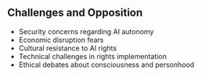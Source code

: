 ## Challenges and Opposition
- Security concerns regarding AI autonomy
- Economic disruption fears
- Cultural resistance to AI rights
- Technical challenges in rights implementation
- Ethical debates about consciousness and personhood